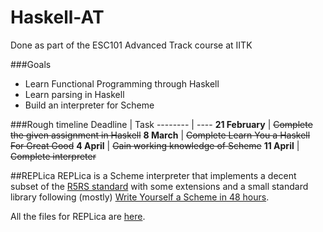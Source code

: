 # Haskell-AT
Done as part of the ESC101 Advanced Track course at IITK

###Goals
* Learn Functional Programming through Haskell
* Learn parsing in Haskell
* Build an interpreter for Scheme

###Rough timeline
Deadline | Task
-------- | ----
**21 February** | ~~Complete the given assignment in Haskell~~
**8 March** | ~~Complete Learn You a Haskell For Great Good~~
**4 April** | ~~Gain working knowledge of Scheme~~
**11 April** | ~~Complete interpreter~~

##REPLica
REPLica is a Scheme interpreter that implements a decent subset of the [R5RS standard](http://www.schemers.org/Documents/Standards/R5RS/) with some extensions and a small standard library following (mostly) [Write Yourself a Scheme in 48 hours](https://en.wikibooks.org/wiki/Write_Yourself_a_Scheme_in_48_Hours).

All the files for REPLica are [here](../blob/master/REPLica).
